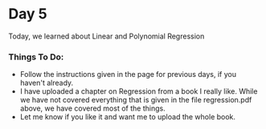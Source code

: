 # Day 5
Today, we learned about Linear and Polynomial Regression

### Things To Do:

- Follow the instructions given in the page for previous days, if you haven't already.
- I have uploaded a chapter on Regression from a book I really like. While we have not covered everything that is given in the file regression.pdf above, we have covered most of the things. 
- Let me know if you like it and want me to upload the whole book.